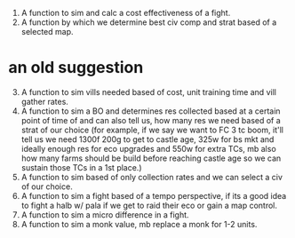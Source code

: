 1. A function to sim and calc a cost effectiveness of a fight.
2. A function by which we determine best civ comp and strat based of a selected map.
# an old suggestion
3. A function to sim vills needed based of cost, unit training time and vill gather rates.
4. A function to sim a BO and determines res collected based at a certain point of time of and can also tell us, how many res we need based of a strat of our choice (for example, if we say we want to FC 3 tc boom, it'll tell us we need 1300f 200g to get to castle age, 325w for bs mkt and ideally enough res for eco upgrades and 550w for extra TCs, mb also how many farms should be build before reaching castle age so we can sustain those TCs in a 1st place.) 
5. A function to sim based of only collection rates and we can select a civ of our choice.
6. A function to sim a fight based of a tempo perspective, if its a good idea to fight a halb w/ pala if we get to raid their eco or gain a map control.
7. A function to sim a micro difference in a fight.
8. A function to sim a monk value, mb replace a monk for 1-2 units.
